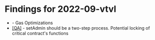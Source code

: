 # Findings for 2022-09-vtvl 

- [](-Gas_Optimizations/README.md) - Gas Optimizations
- [[QA]]([QA]-setAdmin_should_be_a_two-step_process._Potential_locking_of_critical_contract's_functions/README.md) - setAdmin should be a two-step process. Potential locking of critical contract's functions
